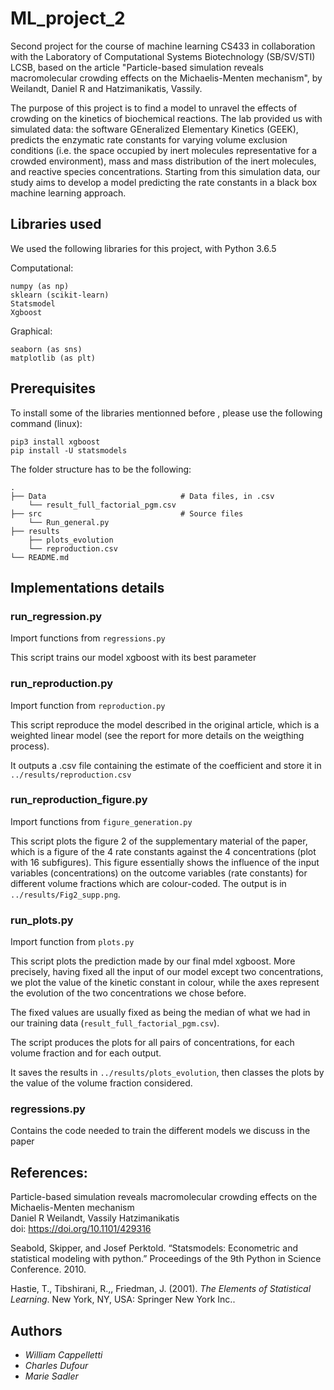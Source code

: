 # ML_project_2

Second project for the course of machine learning CS433 in collaboration with the Laboratory of Computational Systems Biotechnology (SB/SV/STI) LCSB, based on the article "Particle-based simulation reveals macromolecular crowding effects on the Michaelis-Menten mechanism", by Weilandt, Daniel R and Hatzimanikatis, Vassily.

The purpose of this project is to find a model to unravel the effects of crowding on the kinetics of biochemical reactions. The lab provided us with simulated data: the software GEneralized Elementary Kinetics (GEEK), predicts the enzymatic rate constants for varying volume exclusion conditions (i.e. the space occupied by inert molecules representative for a crowded environment), mass and mass distribution of the inert  molecules,  and  reactive  species  concentrations.  Starting from this simulation data, our study aims to develop a model predicting the rate constants in a black box machine learning approach.

## Libraries used
We used the following libraries for this project, with Python 3.6.5


 Computational:

    numpy (as np)
    sklearn (scikit-learn)
    Statsmodel
    Xgboost

Graphical:

    seaborn (as sns)
    matplotlib (as plt)


## Prerequisites


To install some of the libraries mentionned before , please use the following command (linux):

    pip3 install xgboost
    pip install -U statsmodels

The folder structure has to be the following:

    .
    ├── Data                              # Data files, in .csv
        └── result_full_factorial_pgm.csv
    ├── src                               # Source files
        └── Run_general.py
    ├── results
        ├── plots_evolution
        └── reproduction.csv
    └── README.md


## Implementations details

### run_regression.py

Import functions from `regressions.py`

This script trains our model xgboost with its best parameter

### run_reproduction.py

Import function from `reproduction.py`

This script reproduce the model described in the original article, which is a weighted linear model (see the report for more details on the weigthing process).

It outputs a .csv file containing the estimate of the coefficient and store it in `../results/reproduction.csv`


### run_reproduction_figure.py

Import functions from `figure_generation.py`

This script plots the figure 2 of the supplementary material of the paper, which is a figure of the 4 rate constants against the 4 concentrations (plot with 16 subfigures). This figure essentially shows the influence of the input variables (concentrations) on the outcome variables (rate constants) for different volume fractions which are colour-coded. The output is in `../results/Fig2_supp.png`.

### run_plots.py

Import function from `plots.py`

This script plots the prediction made by our final mdel xgboost. More precisely, having fixed all the input of our model except two concentrations, we plot the value of the kinetic constant in colour, while the axes represent the evolution of the two concentrations we chose before.

The fixed values are usually fixed as being the median of what we had in our training data (`result_full_factorial_pgm.csv`).

The script produces the plots for all pairs of concentrations, for each volume fraction and for each output.

It saves the results in `../results/plots_evolution`, then classes the plots by the value of the volume fraction considered.

### regressions.py

Contains the code needed to train the different models we discuss in the paper

## References:

Particle-based simulation reveals macromolecular crowding effects on the Michaelis-Menten mechanism                                    
Daniel R Weilandt, Vassily Hatzimanikatis                                                                                           
doi: https://doi.org/10.1101/429316

Seabold, Skipper, and Josef Perktold. “Statsmodels: Econometric and statistical modeling with python.” Proceedings of the 9th Python in Science Conference. 2010.

Hastie, T., Tibshirani, R.,, Friedman, J. (2001). _The Elements of Statistical Learning_. New York, NY, USA: Springer New York Inc..



## Authors

* *William Cappelletti*
* *Charles Dufour*
* *Marie Sadler*
